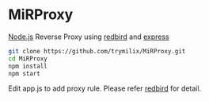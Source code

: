 # MiRProxy
[Node.js](https://nodejs.org/) Reverse Proxy using [redbird](https://github.com/OptimalBits/redbird) and [express](https://github.com/strongloop/express)

``` bash
git clone https://github.com/trymilix/MiRProxy.git
cd MiRProxy
npm install
npm start
```

Edit app.js to add proxy rule. Please refer [redbird](https://github.com/OptimalBits/redbird) for detail.

